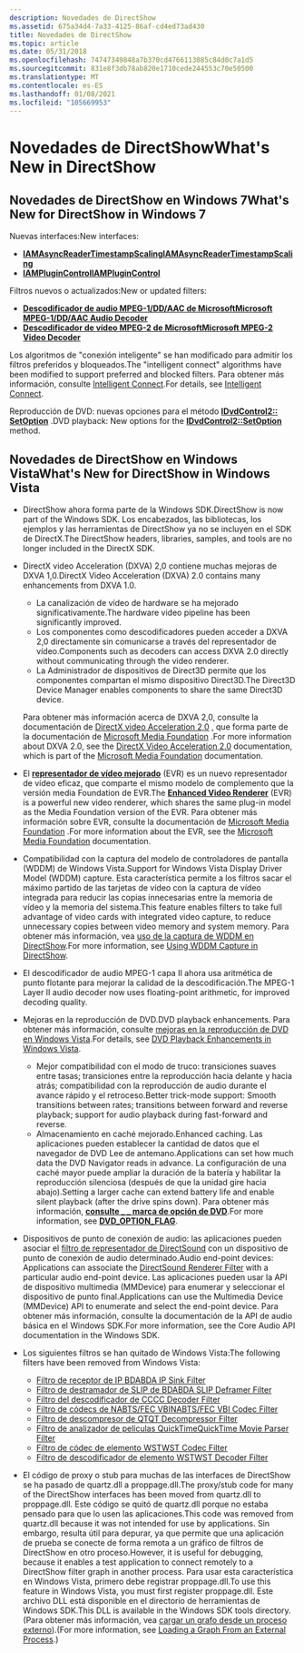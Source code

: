 ```yaml
---
description: Novedades de DirectShow
ms.assetid: 675a34d4-7a33-4125-86af-cd4ed73ad430
title: Novedades de DirectShow
ms.topic: article
ms.date: 05/31/2018
ms.openlocfilehash: 74747349848a7b370cd4766113085c84d0c7a1d5
ms.sourcegitcommit: 831e8f3db78ab820e1710cede244553c70e50500
ms.translationtype: MT
ms.contentlocale: es-ES
ms.lasthandoff: 01/08/2021
ms.locfileid: "105669953"
---
```

# <a name="whats-new-in-directshow"></a><span data-ttu-id="166fb-103">Novedades de DirectShow</span><span class="sxs-lookup"><span data-stu-id="166fb-103">What's New in DirectShow</span></span>

## <a name="whats-new-for-directshow-in-windows-7"></a><span data-ttu-id="166fb-104">Novedades de DirectShow en Windows 7</span><span class="sxs-lookup"><span data-stu-id="166fb-104">What's New for DirectShow in Windows 7</span></span>

<span data-ttu-id="166fb-105">Nuevas interfaces:</span><span class="sxs-lookup"><span data-stu-id="166fb-105">New interfaces:</span></span>

-   [<span data-ttu-id="166fb-106">**IAMAsyncReaderTimestampScaling**</span><span class="sxs-lookup"><span data-stu-id="166fb-106">**IAMAsyncReaderTimestampScaling**</span></span>](/windows/desktop/api/Strmif/nn-strmif-iamasyncreadertimestampscaling)
-   [<span data-ttu-id="166fb-107">**IAMPluginControl**</span><span class="sxs-lookup"><span data-stu-id="166fb-107">**IAMPluginControl**</span></span>](/windows/desktop/api/Strmif/nn-strmif-iamplugincontrol)

<span data-ttu-id="166fb-108">Filtros nuevos o actualizados:</span><span class="sxs-lookup"><span data-stu-id="166fb-108">New or updated filters:</span></span>

-   [<span data-ttu-id="166fb-109">**Descodificador de audio MPEG-1/DD/AAC de Microsoft**</span><span class="sxs-lookup"><span data-stu-id="166fb-109">**Microsoft MPEG-1/DD/AAC Audio Decoder**</span></span>](microsoft-mpeg-1-dd-audio-decoder.md)
-   [<span data-ttu-id="166fb-110">**Descodificador de vídeo MPEG-2 de Microsoft**</span><span class="sxs-lookup"><span data-stu-id="166fb-110">**Microsoft MPEG-2 Video Decoder**</span></span>](microsoft-mpeg-2-video-decoder.md)

<span data-ttu-id="166fb-111">Los algoritmos de "conexión inteligente" se han modificado para admitir los filtros preferidos y bloqueados.</span><span class="sxs-lookup"><span data-stu-id="166fb-111">The "intelligent connect" algorithms have been modified to support preferred and blocked filters.</span></span> <span data-ttu-id="166fb-112">Para obtener más información, consulte [Intelligent Connect](intelligent-connect.md).</span><span class="sxs-lookup"><span data-stu-id="166fb-112">For details, see [Intelligent Connect](intelligent-connect.md).</span></span>

<span data-ttu-id="166fb-113">Reproducción de DVD: nuevas opciones para el método [**IDvdControl2:: SetOption**](/windows/desktop/api/Strmif/nf-strmif-idvdcontrol2-setoption) .</span><span class="sxs-lookup"><span data-stu-id="166fb-113">DVD playback: New options for the [**IDvdControl2::SetOption**](/windows/desktop/api/Strmif/nf-strmif-idvdcontrol2-setoption) method.</span></span>

## <a name="whats-new-for-directshow-in-windows-vista"></a><span data-ttu-id="166fb-114">Novedades de DirectShow en Windows Vista</span><span class="sxs-lookup"><span data-stu-id="166fb-114">What's New for DirectShow in Windows Vista</span></span>

-   <span data-ttu-id="166fb-115">DirectShow ahora forma parte de la Windows SDK.</span><span class="sxs-lookup"><span data-stu-id="166fb-115">DirectShow is now part of the Windows SDK.</span></span> <span data-ttu-id="166fb-116">Los encabezados, las bibliotecas, los ejemplos y las herramientas de DirectShow ya no se incluyen en el SDK de DirectX.</span><span class="sxs-lookup"><span data-stu-id="166fb-116">The DirectShow headers, libraries, samples, and tools are no longer included in the DirectX SDK.</span></span>
-   <span data-ttu-id="166fb-117">DirectX video Acceleration (DXVA) 2,0 contiene muchas mejoras de DXVA 1,0.</span><span class="sxs-lookup"><span data-stu-id="166fb-117">DirectX Video Acceleration (DXVA) 2.0 contains many enhancements from DXVA 1.0.</span></span>

    -   <span data-ttu-id="166fb-118">La canalización de vídeo de hardware se ha mejorado significativamente.</span><span class="sxs-lookup"><span data-stu-id="166fb-118">The hardware video pipeline has been significantly improved.</span></span>
    -   <span data-ttu-id="166fb-119">Los componentes como descodificadores pueden acceder a DXVA 2,0 directamente sin comunicarse a través del representador de vídeo.</span><span class="sxs-lookup"><span data-stu-id="166fb-119">Components such as decoders can access DXVA 2.0 directly without communicating through the video renderer.</span></span>
    -   <span data-ttu-id="166fb-120">La Administrador de dispositivos de Direct3D permite que los componentes compartan el mismo dispositivo Direct3D.</span><span class="sxs-lookup"><span data-stu-id="166fb-120">The Direct3D Device Manager enables components to share the same Direct3D device.</span></span>

    <span data-ttu-id="166fb-121">Para obtener más información acerca de DXVA 2,0, consulte la documentación de [DirectX video Acceleration 2,0](../medfound/directx-video-acceleration-2-0.md) , que forma parte de la documentación de [Microsoft Media Foundation](../medfound/microsoft-media-foundation-sdk.md) .</span><span class="sxs-lookup"><span data-stu-id="166fb-121">For more information about DXVA 2.0, see the [DirectX Video Acceleration 2.0](../medfound/directx-video-acceleration-2-0.md) documentation, which is part of the [Microsoft Media Foundation](../medfound/microsoft-media-foundation-sdk.md) documentation.</span></span>

-   <span data-ttu-id="166fb-122">El [**representador de vídeo mejorado**](enhanced-video-renderer-filter.md) (EVR) es un nuevo representador de vídeo eficaz, que comparte el mismo modelo de complemento que la versión media Foundation de EVR.</span><span class="sxs-lookup"><span data-stu-id="166fb-122">The [**Enhanced Video Renderer**](enhanced-video-renderer-filter.md) (EVR) is a powerful new video renderer, which shares the same plug-in model as the Media Foundation version of the EVR.</span></span> <span data-ttu-id="166fb-123">Para obtener más información sobre EVR, consulte la documentación de [Microsoft Media Foundation](../medfound/microsoft-media-foundation-sdk.md) .</span><span class="sxs-lookup"><span data-stu-id="166fb-123">For more information about the EVR, see the [Microsoft Media Foundation](../medfound/microsoft-media-foundation-sdk.md) documentation.</span></span>
-   <span data-ttu-id="166fb-124">Compatibilidad con la captura del modelo de controladores de pantalla (WDDM) de Windows Vista.</span><span class="sxs-lookup"><span data-stu-id="166fb-124">Support for Windows Vista Display Driver Model (WDDM) capture.</span></span> <span data-ttu-id="166fb-125">Esta característica permite a los filtros sacar el máximo partido de las tarjetas de vídeo con la captura de vídeo integrada para reducir las copias innecesarias entre la memoria de vídeo y la memoria del sistema.</span><span class="sxs-lookup"><span data-stu-id="166fb-125">This feature enables filters to take full advantage of video cards with integrated video capture, to reduce unnecessary copies between video memory and system memory.</span></span> <span data-ttu-id="166fb-126">Para obtener más información, vea [uso de la captura de WDDM en DirectShow](using-wddm-capture-in-directshow.md).</span><span class="sxs-lookup"><span data-stu-id="166fb-126">For more information, see [Using WDDM Capture in DirectShow](using-wddm-capture-in-directshow.md).</span></span>
-   <span data-ttu-id="166fb-127">El descodificador de audio MPEG-1 capa II ahora usa aritmética de punto flotante para mejorar la calidad de la descodificación.</span><span class="sxs-lookup"><span data-stu-id="166fb-127">The MPEG-1 Layer II audio decoder now uses floating-point arithmetic, for improved decoding quality.</span></span>
-   <span data-ttu-id="166fb-128">Mejoras en la reproducción de DVD.</span><span class="sxs-lookup"><span data-stu-id="166fb-128">DVD playback enhancements.</span></span> <span data-ttu-id="166fb-129">Para obtener más información, consulte [mejoras en la reproducción de DVD en Windows Vista](dvd-playback-enhancements-in-windows-vista.md).</span><span class="sxs-lookup"><span data-stu-id="166fb-129">For details, see [DVD Playback Enhancements in Windows Vista](dvd-playback-enhancements-in-windows-vista.md).</span></span>
    -   <span data-ttu-id="166fb-130">Mejor compatibilidad con el modo de truco: transiciones suaves entre tasas; transiciones entre la reproducción hacia delante y hacia atrás; compatibilidad con la reproducción de audio durante el avance rápido y el retroceso.</span><span class="sxs-lookup"><span data-stu-id="166fb-130">Better trick-mode support: Smooth transitions between rates; transitions between forward and reverse playback; support for audio playback during fast-forward and reverse.</span></span>
    -   <span data-ttu-id="166fb-131">Almacenamiento en caché mejorado.</span><span class="sxs-lookup"><span data-stu-id="166fb-131">Enhanced caching.</span></span> <span data-ttu-id="166fb-132">Las aplicaciones pueden establecer la cantidad de datos que el navegador de DVD Lee de antemano.</span><span class="sxs-lookup"><span data-stu-id="166fb-132">Applications can set how much data the DVD Navigator reads in advance.</span></span> <span data-ttu-id="166fb-133">La configuración de una caché mayor puede ampliar la duración de la batería y habilitar la reproducción silenciosa (después de que la unidad gire hacia abajo).</span><span class="sxs-lookup"><span data-stu-id="166fb-133">Setting a larger cache can extend battery life and enable silent playback (after the drive spins down).</span></span> <span data-ttu-id="166fb-134">Para obtener más información, [**consulte \_ \_ marca de opción de DVD**](/windows/win32/api/strmif/ne-strmif-dvd_option_flag).</span><span class="sxs-lookup"><span data-stu-id="166fb-134">For more information, see [**DVD\_OPTION\_FLAG**](/windows/win32/api/strmif/ne-strmif-dvd_option_flag).</span></span>
-   <span data-ttu-id="166fb-135">Dispositivos de punto de conexión de audio: las aplicaciones pueden asociar el [filtro de representador de DirectSound](directsound-renderer-filter.md) con un dispositivo de punto de conexión de audio determinado.</span><span class="sxs-lookup"><span data-stu-id="166fb-135">Audio end-point devices: Applications can associate the [DirectSound Renderer Filter](directsound-renderer-filter.md) with a particular audio end-point device.</span></span> <span data-ttu-id="166fb-136">Las aplicaciones pueden usar la API de dispositivo multimedia (MMDevice) para enumerar y seleccionar el dispositivo de punto final.</span><span class="sxs-lookup"><span data-stu-id="166fb-136">Applications can use the Multimedia Device (MMDevice) API to enumerate and select the end-point device.</span></span> <span data-ttu-id="166fb-137">Para obtener más información, consulte la documentación de la API de audio básica en el Windows SDK.</span><span class="sxs-lookup"><span data-stu-id="166fb-137">For more information, see the Core Audio API documentation in the Windows SDK.</span></span>
-   <span data-ttu-id="166fb-138">Los siguientes filtros se han quitado de Windows Vista:</span><span class="sxs-lookup"><span data-stu-id="166fb-138">The following filters have been removed from Windows Vista:</span></span>
    -   [<span data-ttu-id="166fb-139">Filtro de receptor de IP BDA</span><span class="sxs-lookup"><span data-stu-id="166fb-139">BDA IP Sink Filter</span></span>](/previous-versions/windows/desktop/mstv/bda-ip-sink-filter)
    -   [<span data-ttu-id="166fb-140">Filtro de destramador de SLIP de BDA</span><span class="sxs-lookup"><span data-stu-id="166fb-140">BDA SLIP Deframer Filter</span></span>](/previous-versions/windows/desktop/mstv/bda-slip-deframer-filter)
    -   [<span data-ttu-id="166fb-141">Filtro del descodificador de CC</span><span class="sxs-lookup"><span data-stu-id="166fb-141">CC Decoder Filter</span></span>](cc-decoder-filter.md)
    -   [<span data-ttu-id="166fb-142">Filtro de códecs de NABTS/FEC VBI</span><span class="sxs-lookup"><span data-stu-id="166fb-142">NABTS/FEC VBI Codec Filter</span></span>](/previous-versions/windows/desktop/mstv/nabts-fec-vbi-codec-filter)
    -   [<span data-ttu-id="166fb-143">Filtro de descompresor de QT</span><span class="sxs-lookup"><span data-stu-id="166fb-143">QT Decompressor Filter</span></span>](qt-decompressor-filter.md)
    -   [<span data-ttu-id="166fb-144">Filtro de analizador de películas QuickTime</span><span class="sxs-lookup"><span data-stu-id="166fb-144">QuickTime Movie Parser Filter</span></span>](quicktime-movie-parser-filter.md)
    -   [<span data-ttu-id="166fb-145">Filtro de códec de elemento WST</span><span class="sxs-lookup"><span data-stu-id="166fb-145">WST Codec Filter</span></span>](wst-codec-filter.md)
    -   [<span data-ttu-id="166fb-146">Filtro de descodificador de elemento WST</span><span class="sxs-lookup"><span data-stu-id="166fb-146">WST Decoder Filter</span></span>](wst-decoder-filter.md)
-   <span data-ttu-id="166fb-147">El código de proxy o stub para muchas de las interfaces de DirectShow se ha pasado de quartz.dll a proppage.dll.</span><span class="sxs-lookup"><span data-stu-id="166fb-147">The proxy/stub code for many of the DirectShow interfaces has been moved from quartz.dll to proppage.dll.</span></span> <span data-ttu-id="166fb-148">Este código se quitó de quartz.dll porque no estaba pensado para que lo usen las aplicaciones.</span><span class="sxs-lookup"><span data-stu-id="166fb-148">This code was removed from quartz.dll because it was not intended for use by applications.</span></span> <span data-ttu-id="166fb-149">Sin embargo, resulta útil para depurar, ya que permite que una aplicación de prueba se conecte de forma remota a un gráfico de filtros de DirectShow en otro proceso.</span><span class="sxs-lookup"><span data-stu-id="166fb-149">However, it is useful for debugging, because it enables a test application to connect remotely to a DirectShow filter graph in another process.</span></span> <span data-ttu-id="166fb-150">Para usar esta característica en Windows Vista, primero debe registrar proppage.dll.</span><span class="sxs-lookup"><span data-stu-id="166fb-150">To use this feature in Windows Vista, you must first register proppage.dll.</span></span> <span data-ttu-id="166fb-151">Este archivo DLL está disponible en el directorio de herramientas de Windows SDK.</span><span class="sxs-lookup"><span data-stu-id="166fb-151">This DLL is available in the Windows SDK tools directory.</span></span> <span data-ttu-id="166fb-152">(Para obtener más información, vea [cargar un grafo desde un proceso externo](loading-a-graph-from-an-external-process.md)).</span><span class="sxs-lookup"><span data-stu-id="166fb-152">(For more information, see [Loading a Graph From an External Process](loading-a-graph-from-an-external-process.md).)</span></span>

 

 
